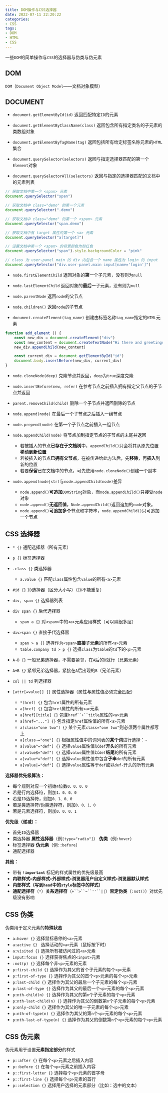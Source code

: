 ```yaml
---
title: DOM操作与CSS选择器
date: 2022-07-11 22:20:22
categories:
- CSS
tags:
- DOM
- HTML
- CSS
---
```


一些`DOM`的简单操作与`CSS`的选择器与伪类与伪元素

<!--more-->

## DOM

`DOM`（`Document Object Model`——文档对象模型）

## DOCUMENT

- `document.getElementById(id)`        返回匹配特定`ID`的元素        
- `document.getElementByClassName(class)`        返回包含所有指定类名的子元素的类数组对象
- `document.getElementByTagName(tag)`        返回包括所有给定标签名称元素的`HTML`集合

- `document.querySelector(selectors)`        返回与指定选择器匹配的第一个`Element`对象
- `document.querySelectorAll(selectors)`        返回与指定的选择器匹配的文档中的元素列表
```javascript
// 获取文档中第一个 <span> 元素
document.querySelector("span")

// 获取文档中 class="demo" 的第一个元素
document.querySelector(".demo")

// 获取文档中 class="demo" 的第一个 <span> 元素
document.querySelector("span.demo")

// 获取文档中有 target 属性的第一个 <a> 元素
document.querySelector("a[target]")

// 设置文档中第一个 <span> 的背景颜色为粉红色
document.querySelector("span").style.backgroundColor = "pink"

// class 为 user-panel main 的 div 内包含一个 name 属性为 login 的 input
document.querySelector("div.user-panel.main input[name='login']")	
```

- `node.firstElementChild`        返回对象的**第一**个子元素，没有则为`null`
- `node.lastElementChild`        返回对象的**最后**一子元素，没有则为`null`
- `node.parentNode`        返回`node`的父节点
- `node.children()`        返回`node`的子节点

- `document.createElement(tag_name)`        创建由标签名称`tag_name`指定的`HTML`元素
```javascript
function add_element () {
    const new_div = document.createElement("div")
    const new_content = document.createTextNode("Hi there and greetings!")
    new_div.appendChild(new_content)

    const current_div = document.getElementById("id")
    document.body.insertBefore(new_div, current_div)
}
```

- `node.cloneNode(deep)`        克隆节点并返回，`deep`为`true`深度克隆
- `node.insertBefore(new, refer)`        在参考节点之前插入拥有指定父节点的子节点并返回
- `parent.removeChild(child)`        删除一个子节点并返回删除的节点

- `node.append(node)`        在最后一个子节点之后插入一组节点
- `node.prepend(node)`        在第一个子节点之前插入一组节点
- `node.appendChild(node)`        将节点加到指定节点的子节点的末尾并返回
   - 若被插入的节点**已存在于文档树**中，`appendChild()`只会将其从原先位置**移动到新位置**
   - 若被插入的节点**已拥有父节点**，在被传递给此方法后，先**移除**，再**插入**到新的位置
   - 若要**保留**已在文档中的节点，可先使用`node.cloneNode()`创建一个副本

- `node.append(node|str)`与`node.appendChild(node)`差异
   - `node.append()`**可追加**`DOMString`对象，而`node.appendChild()`只接受`node`对象
   - `node.append()`**无返回值**，`Node.appendChild()`返回追加的`node`对象。
   - `node.append()`**可追加多个**节点和字符串，`node.appendChild()`只可追加一个节点
## CSS 选择器

- `* {}`        通配选择器（所有元素）
- `p {}`        标签选择器
- `.class {}`        类选择器
   - `a.value {}`        匹配`class`属性包含`value`的所有`<a>`元素
- `#id {}`        `ID`选择器（区分大小写）（`ID`不能重复）

- `div, span {}`        选择器列表
- `div span {}`        后代选择器
   - `span a {}`        对`<span>`中的`<a>`元素应用样式（可以隔很多层）
- `div>span {}`        直接子代选择器
   - `span > a {}`        选择作为`<span>`**直接子元素**的所有`<a>`元素
   - `table.company td > p {}`        选择`class`为`table`的`td`下的`<p>`元素
- `A~B {}`        一般兄弟选择器，不需要紧邻，在`A`后的`B`就行（兄弟元素）
- `A+B {}`        紧邻兄弟选择器，紧接在`A`后出现的`B`（兄弟元素）
- `col || td`        列选择器

- `[attr[=value]] {}`        属性选择器（属性与属性值必须完全匹配）
   - `*[href] {}`        包含`href`属性的所有元素
   - `a[href] {}`        包含`href`属性的所有`<a>`元素	
   - `a[href][title] {}`        包含`href``+``title`属性的`<a>`元素
   - `a[href="..."] {}`        包含指定`href`属性值的所有`<a>`元素
   - `a[class="one two"] {}`        某个元素`class="one two"`则必须两个属性都写上
   - `a[class~="one"] {}`        根据属性值中的词列表的**某个词**进行选择：`~`
   - `a[value^="def"] {}`        选择`value`属性值以`def`**开头**的所有元素
   - `a[value$="def"] {}`        选择`value`属性值以`def`**结尾**的所有元素
   - `a[value*="def"] {}`        选择`value`属性值中包含**子串**`def`的所有元素
   - `a[value|="def"] {}`        选择`value`属性等于`def`或以`def-`开头的所有元素

**选择器优先级算法：**

- 每个规则对应一个初始`4`位数`0、0、0、0`
- 若是行内选择符，则加`1、0、0、0`
- 若是`ID`选择符，则加`0、1、0、0`
- 若是类选择符/伪类选择符，则加`0、0、1、0`
- 若是元素选择符，则加`0、0、0、1`

**优先级（递减）：**

- 首先`ID`选择器
- 类选择器        **属性选择器**（例`[type="radio"]`）        **伪类**（例`:hover`）
- 标签选择器        **伪元素**（例`::before`）
- 通配选择器

**其他：**

- 带有 **`!important`** 标记的样式属性的优先级最高
- **内联样式**`>`**内部样式**`>`**外部样式**`>`**浏览器用户自定义样式**`>`**浏览器默认样式**
- **内部样式（**写到`head`中的`style`标签中的样式**）**
- **通配选择符**（`*`）**关系选择符**（`+``>``~``''``||`）**否定伪类**（`:not()`）对优先级没有影响
## CSS 伪类
伪类用于定义元素的**特殊状态**

- `a:hover {}`        选择鼠标悬停的`<a>`元素                
- `a:active {} `        选择活动的`<a>`元素（鼠标按下时）
- `a:visited {}`        选择所有被访问过的`<a>`元素
- `input:focus {}`         选择获得焦点的`<input>`元素
- `:not(p) {}`        选择每个非`<p>`元素的元素
- `p:first-child {}`        选择作为其父的首个子元素的每个`<p>`元素
- `p:first-of-type {}`        选择作为其父的首个`<p>`元素的每个`<p>`元素
- `p:last-child {}`        选择作为其父的最后一个子元素的每个`<p>`元素
- `p:last-of-type {}`        选择作为其父的最后一个`<p>`元素的每个`<p>`元素
- `p:nth-child(n) {}`        选择作为其父的第`n`个子元素的每个`<p>`元素
- `p:nth-last-child(n) {}`        选择作为其父的倒数第`n`个子元素的每个`<p>`元素
- `p:only-child {}`        选择作为其父的唯一子元素的每个`<p>`元素
- `p:nth-of-type(n) {}`        选择作为其父的第`n`个`<p>`元素的每个`<p>`元素
- `p:nth-last-of-type(n) {}`        选择作为其父的倒数第`n`个`<p>`元素的每个`<p>`元素
## CSS 伪元素
伪元素用于设置**元素指定部分**的样式

- `p::after {}`        在每个`<p>`元素之后插入内容
- `p::before {}`        在每个`<p>`元素之前插入内容
- `p::first-letter {}`        选择每个`<p>`元素的首字母
- `p::first-line {}`        选择每个`<p>`元素的首行
- `p::selection {}`        选择用户选择的元素部分（比如：选中的文本）
